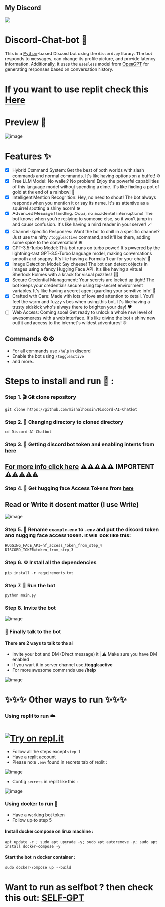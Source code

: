 My Discord
--------

<a href="https://discord.com/users/1025245410224263258"  align="center">
    <img src="https://lanyard.cnrad.dev/api/1025245410224263258?theme=dark&bg=171515&borderRadius=5px&animated=true&idleMessage=15%20year%20old%20solo%20dev">
  </a>

# Discord-Chat-bot 🤖
This is a [Python](https://www.python.org)-based Discord bot using the `discord.py` library. The bot responds to messages, can change its profile picture, and provide latency information. Additionally, it uses the `usesless` model from [OpenGPT](https://github.com/uesleibros/OpenGPT) for generating responses based on conversation history.

# If you want to use replit check this [Here](https://github.com/mishalhossin/Discord-AI-Chatbot/tree/main#using-replit-to-run-%EF%B8%8F)

# Preview 👀
![image](https://user-images.githubusercontent.com/91066601/236717834-e3f6939f-3641-425c-b9f7-424a38f86ac4.png)

# Features ✨
- [x] Hybrid Command System: Get the best of both worlds with slash commands and normal commands. It's like having options on a buffet! ⚙️
- [x] Free LLM Model: No wallet? No problem! Enjoy the powerful capabilities of this language model without spending a dime. It's like finding a pot of gold at the end of a rainbow! 🤖
- [x] Intelligent Mention Recognition: Hey, no need to shout! The bot always responds when you mention it or say its name. It's as attentive as a squirrel spotting a shiny acorn! ⚙️
- [x] Advanced Message Handling: Oops, no accidental interruptions! The bot knows when you're replying to someone else, so it won't jump in and cause confusion. It's like having a mind reader in your server! 🪄
- [x] Channel-Specific Responses: Want the bot to chill in a specific channel? Just use the nifty `/toggleactive` command, and it'll be there, adding some spice to the conversation! ⚙️
- [x] GPT-3.5-Turbo Model: This bot runs on turbo power! It's powered by the lightning-fast GPT-3.5-Turbo language model, making conversations smooth and snappy. It's like having a Formula 1 car for your chats! 🤖
- [x] Image Detection Model: Say cheese! The bot can detect objects in images using a fancy Hugging Face API. It's like having a virtual Sherlock Holmes with a knack for visual puzzles! 🕵️‍♂️
- [x] Secure Credential Management: Your secrets are locked up tight! The bot keeps your credentials secure using top-secret environment variables. It's like having a secret agent guarding your sensitive info! 🔑
- [x] Crafted with Care: Made with lots of love and attention to detail. You'll feel the warm and fuzzy vibes when using this bot. It's like having a trusty sidekick who's always there to brighten your day! ❤️
- [ ] Web Access: Coming soon! Get ready to unlock a whole new level of awesomeness with a web interface. It's like giving the bot a shiny new outfit and access to the internet's wildest adventures! 🌐

## Commands ⚙️⚙️
- For all commands use `/help` in discord 
- Enable the bot using `/toggleactive`
- and more..
# Steps to install and run 🚩 :
### Step 1. 🎬 Git clone repository
```
git clone https://github.com/mishalhossin/Discord-AI-Chatbot
```
### Step 2. 📁 Changing directory to cloned directory
```
cd Discord-AI-Chatbot
```
### Step 3. 🔑 Getting discord bot token and enabling intents from [here](https://discord.com/developers/applications)
## [For more info click here](https://github.com/mishalhossin/Discord-Chatbot-Gpt4Free/blob/main/discord_token.md#select-application) ⚠️⚠️⚠️⚠️⚠️ IMPORTENT ⚠️⚠️⚠️⚠️⚠️

### Step 4. 🔑 Get hugging face Access Tokens from [here](https://huggingface.co/settings/tokens)
## Read or Write it dosent matter (I use Write)
![image](https://user-images.githubusercontent.com/91066601/236681615-71600817-774a-430c-8cec-8e6710a82b49.png)

### Step 5. 🔐 Rename `example.env` to `.env` and put the discord token and hugging face access token. It will look like this:
```
HUGGING_FACE_API=hf_access_token_from_step_4
DISCORD_TOKEN=token_from_step_3
```
### Step 6. ⚙️ Install all the dependencies
```
pip install -r requirements.txt
```
### Step 7. 🚀 Run the bot
```
python main.py
```
### Step 8. Invite the bot
![image](https://user-images.githubusercontent.com/91066601/236673317-64a1789c-f6b1-48d7-ba1b-dbb18e7d802a.png)


### 🏁 Finally talk to the bot
#### There are 2 ways to talk to the ai
- Invite your bot and DM (Direct message) it | ⚠️ Make sure you have DM enabled
- if you want it in server channel use **/toggleactive** 
- For more awesome commands use **/help**

![image](https://user-images.githubusercontent.com/91066601/235474066-d805b10b-168b-4965-b623-6b37470ca6bb.png)

# ✨✨✨  Other ways to run ✨✨✨
### Using replit to run ☁️
# [![Try on repl.it](https://repl-badge.jajoosam.repl.co/try.png)](https://repl.it/github/mishalhossin/Discord-AI-Chatbot)

- Follow all the steps except `step 1`
- Have a replit account
- Please note `.env` found in secrets tab of replit :

![image](https://user-images.githubusercontent.com/91066601/235810871-5d4c1469-35fd-42d2-a3a2-3382002877cb.png)

- Config `secrets` in replit like this :

![image](https://user-images.githubusercontent.com/91066601/235811115-689c40e8-660a-448d-83dd-194631324436.png)


### Using docker to run :whale:
- Have a working bot token
- Follow up-to step 5
#### Install docker compose on linux machine :
```
apt update -y ; sudo apt upgrade -y; sudo apt autoremove -y; sudo apt install docker-compose -y
```
#### Start the bot in docker container :

```
sudo docker-compose up --build
```

# Want to run as selfbot ? then check this out: [SELF-GPT](https://github.com/mishalhossin/Self-AI-Chatbot)
